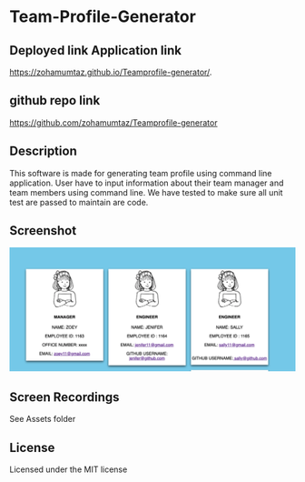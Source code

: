 # Team-Profile-Generator


## Deployed link Application link 
https://zohamumtaz.github.io/Teamprofile-generator/. 
## github repo link 
https://github.com/zohamumtaz/Teamprofile-generator

## Description
This software is made for generating team profile using command line application. 
User have to input  information about their team manager and team members using command line.
We have tested to make sure all unit test are passed to maintain are code.


## Screenshot 
![Screenshot1](./images/screenshot1.png)

## Screen Recordings
See Assets folder 
## License

Licensed under the MIT license
